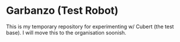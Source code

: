 # Garbanzo (Test Robot)

This is my temporary repository for experimenting w/ Cubert (the test base).
I will move this to the organisation soonish.
